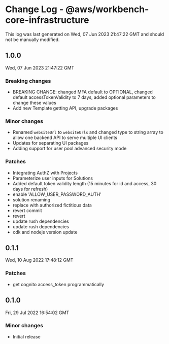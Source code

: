 # Change Log - @aws/workbench-core-infrastructure

This log was last generated on Wed, 07 Jun 2023 21:47:22 GMT and should not be manually modified.

## 1.0.0
Wed, 07 Jun 2023 21:47:22 GMT

### Breaking changes

- BREAKING CHANGE: changed MFA default to OPTIONAL, changed default accessTokenValidity to 7 days, added optional parameters to change these values
- Add new Template getting API, upgrade packages

### Minor changes

- Renamed `websiteUrl` to `websiteUrls` and changed type to string array to allow one backend API to serve multiple UI clients
- Updates for separating UI packages
- Adding support for user pool advanced security mode

### Patches

- Integrating AuthZ with Projects
- Parameterize user inputs for Solutions
- Added default token validity length (15 minutes for id and access, 30 days for refresh)
- enable 'ALLOW_USER_PASSWORD_AUTH'
- solution renaming
- replace with authorized fictitious data
- revert commit
- revert
- update rush dependencies
- update rush dependencies
- cdk and nodejs version update

## 0.1.1
Wed, 10 Aug 2022 17:48:12 GMT

### Patches

- get cognito access_token programmatically

## 0.1.0
Fri, 29 Jul 2022 16:54:02 GMT

### Minor changes

- Initial release

